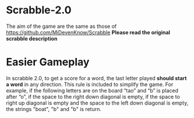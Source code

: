 # Scrabble-2.0
The aim of the game are the same as those of https://github.com/MiDevenKnow/Scrabble
**Please read the original scrabble description**

# Easier Gameplay
In scrabble 2.0, to get a score for a word, the last letter played **should start a word** in any direction. This rule is
included to simplify the game. For example, if the following letters are on the board “tao” and
“b” is placed after “o”, if the space to the right down diagonal is empty, if the space to right up diagonal is empty
and the space to the left down diagonal is empty, the strings "boat", "b" and "b" is return.

